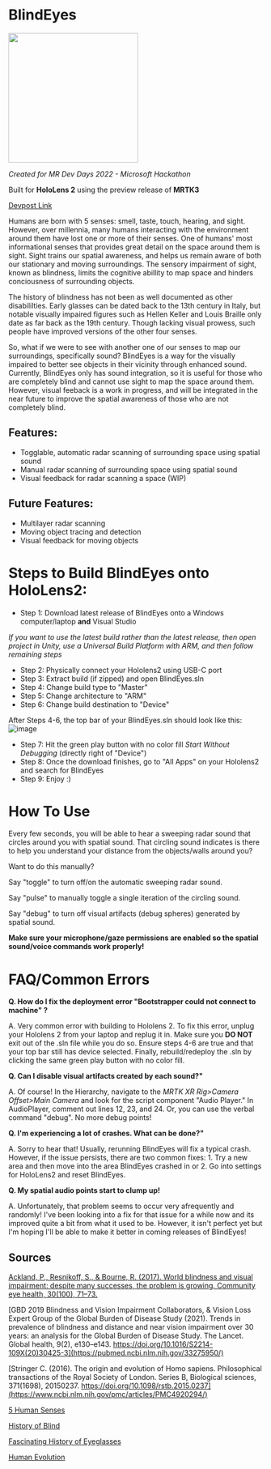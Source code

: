# BlindEyes
<img src="https://user-images.githubusercontent.com/30392769/177597144-4513f621-e11e-4895-b5fe-05105f046312.png " width="256" height="256">

_Created for MR Dev Days 2022 - Microsoft Hackathon_

Built for **HoloLens 2** using the preview release of **MRTK3**

[Devpost Link](https://devpost.com/software/to-be-updated)


Humans are born with 5 senses: smell, taste, touch, hearing, and sight. However, over millennia, many humans interacting with the environment around them have lost one or more of their senses. One of humans' most informational senses that provides great detail on the space around them is sight. Sight trains our spatial awareness, and helps us remain aware of both our stationary and moving surroundings. The sensory impairment of sight, known as blindness, limits the cognitive abillity to map space and hinders conciousness of surrounding objects.

The history of blindness has not been as well documented as other disabililties. Early glasses can be dated back to the 13th century in Italy, but notable visually impaired figures such as Hellen Keller and Louis Braille only date as far back as the 19th century. Though lacking visual prowess, such people have improved versions of the other four senses. 

So, what if we were to see with another one of our senses to map our surroundings, specifically sound?
BlindEyes is a way for the visually impaired to better see objects in their vicinity through enhanced sound. Currently, BlindEyes only has sound integration, so it is useful for those who are completely blind and cannot use sight to map the space around them. However, visual feeback is a work in progress, and will be integrated in the near future to improve the spatial awareness of those who are not completely blind.

## Features:
* Togglable, automatic radar scanning of surrounding space using spatial sound
* Manual radar scanning of surrounding space using spatial sound
* Visual feedback for radar scanning a space (WIP)

## Future Features:
* Multilayer radar scanning
* Moving object tracing and detection
* Visual feedback for moving objects


# Steps to Build BlindEyes onto HoloLens2:
* Step 1: Download latest release of BlindEyes onto a Windows computer/laptop **and** Visual Studio

_If you want to use the latest build rather than the latest release, then open project in Unity, use a Universal Build Platform with ARM, and then follow remaining steps_

* Step 2: Physically connect your Hololens2 using USB-C port
* Step 3: Extract build (if zipped) and open BlindEyes.sln
* Step 4: Change build type to "Master"
* Step 5: Change architecture to "ARM" 
* Step 6: Change build destination to "Device" 

After Steps 4-6, the top bar of your BlindEyes.sln should look like this:
![image](https://user-images.githubusercontent.com/30392769/174676195-dd321194-96a3-4078-a67c-c94574a318ff.png)

* Step 7: Hit the green play button with no color fill _Start Without Debugging_ (directly right of "Device")
* Step 8: Once the download finishes, go to "All Apps" on your Hololens2 and search for BlindEyes
* Step 9: Enjoy :)

# How To Use

Every few seconds, you will be able to hear a sweeping radar sound that circles around you with spatial sound. That circling sound indicates is there to help you understand your distance from the objects/walls around you?

Want to do this manually?

Say "toggle" to turn off/on the automatic sweeping radar sound.

Say "pulse" to manually toggle a single iteration of the circling sound.

Say "debug" to turn off visual artifacts (debug spheres) generated by spatial sound. 

**Make sure your microphone/gaze permissions are enabled so the spatial sound/voice commands work properly!**

# FAQ/Common Errors

**Q. How do I fix the deployment error "Bootstrapper could not connect to machine" ?**

A. Very common error with building to Hololens 2. To fix this error, unplug your Hololens 2 from your laptop and replug it in. Make sure you **DO NOT** exit out of the .sln file while you do so. Ensure steps 4-6 are true and that your top bar still has device selected. Finally, rebuild/redeploy the .sln by clicking the same green play button with no color fill.

**Q. Can I disable visual artifacts created by each sound?"**

A. Of course! In the Hierarchy, navigate to the _MRTK XR Rig>Camera Offset>Main Camera_ and look for the script component "Audio Player." In AudioPlayer, comment out lines 12, 23, and 24. Or, you can use the verbal command "debug". No more debug points! 

**Q. I'm experiencing a lot of crashes. What can be done?"**

A. Sorry to hear that! Usually, rerunning BlindEyes will fix a typical crash. However, if the issue persists, there are two common fixes: 1. Try a new area and then move into the area BlindEyes crashed in or 2. Go into settings for HoloLens2 and reset BlindEyes.

**Q. My spatial audio points start to clump up!**

A. Unfortunately, that problem seems to occur very afrequently and randomly! I've been looking into a fix for that issue for a while now and its improved quite a bit from what it used to be. However, it isn't perfect yet but I'm hoping I'll be able to make it better in coming releases of BlindEyes!

## Sources

[Ackland, P., Resnikoff, S., & Bourne, R. (2017). World blindness and visual impairment: despite many successes, the problem is growing. Community eye health, 30(100), 71–73.](https://www.ncbi.nlm.nih.gov/pmc/articles/PMC5820628/)

[GBD 2019 Blindness and Vision Impairment Collaborators, & Vision Loss Expert Group of the Global Burden of Disease Study (2021). Trends in prevalence of blindness and distance and near vision impairment over 30 years: an analysis for the Global Burden of Disease Study. The Lancet. Global health, 9(2), e130–e143. https://doi.org/10.1016/S2214-109X(20)30425-3](https://pubmed.ncbi.nlm.nih.gov/33275950/)

[Stringer C. (2016). The origin and evolution of Homo sapiens. Philosophical transactions of the Royal Society of London. Series B, Biological sciences, 371(1698), 20150237. https://doi.org/10.1098/rstb.2015.0237](https://www.ncbi.nlm.nih.gov/pmc/articles/PMC4920294/)

[5 Human Senses](livescience.com/60752-human-senses.html#:~:text=There%20are%20five%20basic%20human,%2C%20hearing%2C%20smell%20and%20taste.)

[History of Blind](https://www.britannica.com/topic/history-of-the-blind-1996241) 

[Fascinating History of Eyeglasses](https://allabouteyes.com/see-past-fascinating-history-eyeglasses/#:~:text=The%20first%20wearable%20glasses%20known,or%20perched%20on%20the%20nose.)

[Human Evolution](https://www.britannica.com/science/human-evolution)

